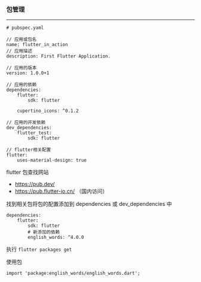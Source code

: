 ### 包管理

---

```
# pubspec.yaml

// 应用或包名
name: flutter_in_action
// 应用描述
description: First Flutter Application.

// 应用的版本
version: 1.0.0+1

// 应用的依赖
dependencies:
    flutter:
        sdk: flutter

    cupertino_icons: ^0.1.2

// 应用的开发依赖
dev_dependencies:
    flutter_test:
        sdk: flutter

// flutter相关配置
flutter:
    uses-material-design: true
```

flutter 包查找网站

- https://pub.dev/
- https://pub.flutter-io.cn/ （国内访问）

找到相关包将包的配置添加到 dependencies 或 dev_dependencies 中

```
dependencies:
    flutter:
        sdk: flutter
        # 新添加的依赖
        english_words: ^4.0.0
```

执行 `flutter packages get`

使用包

```
import 'package:english_words/english_words.dart';
```
